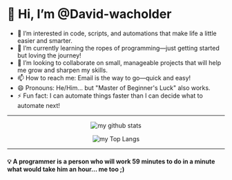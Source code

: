 # 👋 Hi, I’m @David-wacholder  

- 👀 I’m interested in code, scripts, and automations that make life a little easier and smarter.  
- 🌱 I’m currently learning the ropes of programming—just getting started but loving the journey!  
- 💞️ I’m looking to collaborate on small, manageable projects that will help me grow and sharpen my skills.  
- 📫 How to reach me: Email is the way to go—quick and easy!  
- 😄 Pronouns: He/Him... but "Master of Beginner's Luck" also works.  
- ⚡ Fun fact: I can automate things faster than I can decide what to automate next!  

---


<span align="center">

![my github stats](https://github-readme-stats.vercel.app/api?username=David-wacholder&show_icons=true&theme=radical&custom_title=My+Github+Stat's:)

![my Top Langs](https://github-readme-stats.vercel.app/api/top-langs/?username=David-wacholder&layout=compact&theme=radical&custom_title=Most+used+programming+Languages:)

</span>

---

#### 💡 **A programmer is a person who will work 59 minutes to do in a minute what would take him an hour... me too ;)**  

<!---
David-wacholder/David-wacholder is a ✨ special ✨ repository because its `README.md` (this file) appears on your GitHub profile.
You can click the Preview link to take a look at your changes.
--->

